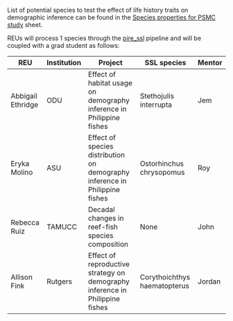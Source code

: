 List of potential species to test the effect of life history traits on demographic inference can be found in the [Species properties for PSMC study](https://docs.google.com/spreadsheets/d/1tqMv7CpAdvsZi8Izi8mZp5efSnAsTzIuZDRS1KeV9Bk/edit#gid=0) sheet.


REUs will process 1 species through the [pire_ssl](https://github.com/philippinespire/pire_ssl_data_processing) pipeline and will be coupled with a grad student as follows:

|REU | Institution | Project | SSL species | Mentor |
| --- | --- | --- | --- | --- |
|Abbigail Ethridge | ODU | Effect of habitat usage on demography inference in Philippine fishes | Stethojulis interrupta | Jem |
|Eryka Molino | ASU | Effect of species distribution on demography inference in Philippine fishes | Ostorhinchus chrysopomus | Roy |
|Rebecca Ruiz | TAMUCC | Decadal changes in reef-fish species composition | None | John | 
|Allison Fink | Rutgers | Effect of reproductive strategy on demography inference  in Philippine fishes | Corythoichthys haematopterus | Jordan |$
  


